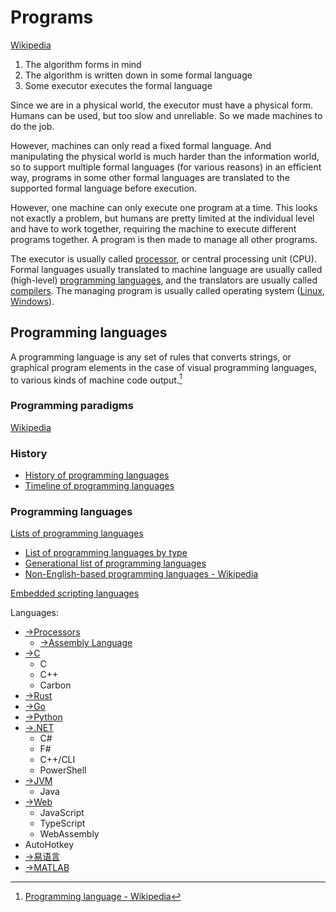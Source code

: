 # Programs
[Wikipedia](https://en.wikipedia.org/wiki/Computer_program)

1. The algorithm forms in mind
2. The algorithm is written down in some formal language
3. Some executor executes the formal language

Since we are in a physical world, the executor must have a physical form. Humans can be used, but too slow and unreliable. So we made machines to do the job.

However, machines can only read a fixed formal language. And manipulating the physical world is much harder than the information world, so to support multiple formal languages (for various reasons) in an efficient way, programs in some other formal languages are translated to the supported formal language before execution.

However, one machine can only execute one program at a time. This looks not exactly a problem, but humans are pretty limited at the individual level and have to work together, requiring the machine to execute different programs together. A program is then made to manage all other programs.

The executor is usually called [processor](Processors/README.md), or central processing unit (CPU). Formal languages usually translated to machine language are usually called (high-level) [programming languages](#programming-languages), and the translators are usually called [compilers](Compilers/README.md). The managing program is usually called operating system ([Linux](https://github.com/Chaoses-Ib/Linux), [Windows](https://github.com/Chaoses-Ib/Windows)).

## Programming languages
A programming language is any set of rules that converts strings, or graphical program elements in the case of visual programming languages, to various kinds of machine code output.[^wiki]

[^wiki]: [Programming language - Wikipedia](https://en.wikipedia.org/wiki/Programming_language)

### Programming paradigms
[Wikipedia](https://en.wikipedia.org/wiki/Programming_paradigm)

### History
- [History of programming languages](https://en.wikipedia.org/wiki/History_of_programming_languages)
- [Timeline of programming languages](https://en.wikipedia.org/wiki/Timeline_of_programming_languages)

### Programming languages
[Lists of programming languages](https://en.wikipedia.org/wiki/Lists_of_programming_languages)
- [List of programming languages by type](https://en.wikipedia.org/wiki/List_of_programming_languages_by_type)
- [Generational list of programming languages](https://en.wikipedia.org/wiki/Generational_list_of_programming_languages)
- [Non-English-based programming languages - Wikipedia](https://en.wikipedia.org/wiki/Non-English-based_programming_languages)

[Embedded scripting languages](https://github.com/dbohdan/embedded-scripting-languages)

Languages:
- [→Processors](https://github.com/Chaoses-Ib/Processors)
  - [→Assembly Language](https://github.com/Chaoses-Ib/Processors#instructions)
- [→C](https://github.com/Chaoses-Ib/Cpp#languages)
  - C
  - C++
  - Carbon
- [→Rust](https://github.com/Chaoses-Ib/Rust)
- [→Go](https://github.com/Chaoses-Ib/Go)
- [→Python](https://github.com/Chaoses-Ib/Python)
- [→.NET](https://github.com/Chaoses-Ib/.NET#languages)
  - C#
  - F#
  - C++/CLI
  - PowerShell
- [→JVM](https://github.com/Chaoses-Ib/Java#languages)
  - Java
- [→Web](https://github.com/Chaoses-Ib/Web#javascript)
  - JavaScript
  - TypeScript
  - WebAssembly
- AutoHotkey
- [→易语言](https://github.com/Chaoses-Ib/EPL)
- [→MATLAB](https://github.com/Chaoses-Ib/ComputationalMathematics/tree/main#matlab)